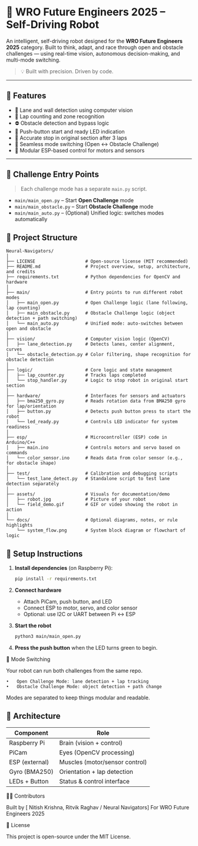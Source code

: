 # 🤖 WRO Future Engineers 2025 – Self-Driving Robot

An intelligent, self-driving robot designed for the **WRO Future Engineers 2025** category. Built to think, adapt, and race through open and obstacle challenges — using real-time vision, autonomous decision-making, and multi-mode switching.

> 💡 Built with precision. Driven by code.

---

## 🚗 Features

- 🎯 Lane and wall detection using computer vision
- 🧭 Lap counting and zone recognition
- ⛔ Obstacle detection and bypass logic
- 🚦 Push-button start and ready LED indication
- 🛑 Accurate stop in original section after 3 laps
- 🔁 Seamless mode switching (Open ↔ Obstacle Challenge)
- 🔌 Modular ESP-based control for motors and sensors

---

## 🚦 Challenge Entry Points

> Each challenge mode has a separate `main.py` script.

- `main/main_open.py` – Start **Open Challenge** mode
- `main/main_obstacle.py` – Start **Obstacle Challenge** mode
- `main/main_auto.py` – (Optional) Unified logic: switches modes automatically

## 📁 Project Structure

```
Neural-Navigators/
│
├── LICENSE                   # Open-source license (MIT recommended)
├── README.md                 # Project overview, setup, architecture, and credits
├── requirements.txt          # Python dependencies for OpenCV and hardware
│
├── main/                     # Entry points to run different robot modes
│   ├── main_open.py          # Open Challenge logic (lane following, lap counting)
│   ├── main_obstacle.py      # Obstacle Challenge logic (object detection + path switching)
│   └── main_auto.py          # Unified mode: auto-switches between open and obstacle
│
├── vision/                   # Computer vision logic (OpenCV)
│   ├── lane_detection.py     # Detects lanes, center alignment, curves
│   └── obstacle_detection.py # Color filtering, shape recognition for obstacle detection
│
├── logic/                    # Core logic and state management
│   ├── lap_counter.py        # Tracks laps completed
│   └── stop_handler.py       # Logic to stop robot in original start section
│
├── hardware/                 # Interfaces for sensors and actuators
│   ├── bma250_gyro.py        # Reads rotation data from BMA250 gyro for lap/orientation
│   ├── button.py             # Detects push button press to start the robot
│   └── led_ready.py          # Controls LED indicator for system readiness
│
├── esp/                      # Microcontroller (ESP) code in Arduino/C++
│   ├── main.ino              # Controls motors and servo based on commands
│   └── color_sensor.ino      # Reads data from color sensor (e.g., for obstacle shape)
│
├── test/                     # Calibration and debugging scripts
│   └── test_lane_detect.py   # Standalone script to test lane detection separately
│
├── assets/                   # Visuals for documentation/demo
│   ├── robot.jpg             # Picture of your robot
│   └── field_demo.gif        # GIF or video showing the robot in action
│
└── docs/                     # Optional diagrams, notes, or rule highlights
    └── system_flow.png       # System block diagram or flowchart of logic
```

## 🔧 Setup Instructions

1. **Install dependencies** (on Raspberry Pi):

    ```bash
    pip install -r requirements.txt
    ```

2. **Connect hardware**
   - Attach PiCam, push button, and LED
   - Connect ESP to motor, servo, and color sensor
   - Optional: use I2C or UART between Pi ↔ ESP

3. **Start the robot**

    ```bash
    python3 main/main_open.py
    ```

4. **Press the push button** when the LED turns green to begin.

🔁 Mode Switching

Your robot can run both challenges from the same repo.

	•	Open Challenge Mode: lane detection + lap tracking
	•	Obstacle Challenge Mode: object detection + path change
Modes are separated to keep things modular and readable.

## 🧠 Architecture

| Component      | Role                          |
|----------------|-------------------------------|
| Raspberry Pi   | Brain (vision + control)      |
| PiCam          | Eyes (OpenCV processing)      |
| ESP (external) | Muscles (motor/sensor control)|
| Gyro (BMA250)  | Orientation + lap detection   |
| LEDs + Button  | Status & control interface    |

👨‍💻 Contributors

Built by [ Nitish Krishna, Ritvik Raghav / Neural Navigators]
For WRO Future Engineers 2025

📜 License

This project is open-source under the MIT License.



